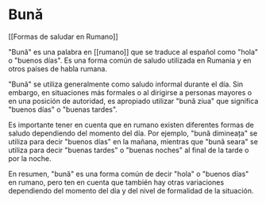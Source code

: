 # Bună

[[Formas de saludar en Rumano]]

"Bună" es una palabra en [[rumano]] que se traduce al español como "hola" o "buenos días". Es una forma común de saludo utilizada en Rumania y en otros países de habla rumana.

"Bună" se utiliza generalmente como saludo informal durante el día. Sin embargo, en situaciones más formales o al dirigirse a personas mayores o en una posición de autoridad, es apropiado utilizar "bună ziua" que significa "buenos días" o "buenas tardes".

Es importante tener en cuenta que en rumano existen diferentes formas de saludo dependiendo del momento del día. Por ejemplo, "bună dimineața" se utiliza para decir "buenos días" en la mañana, mientras que "bună seara" se utiliza para decir "buenas tardes" o "buenas noches" al final de la tarde o por la noche.

En resumen, "bună" es una forma común de decir "hola" o "buenos días" en rumano, pero ten en cuenta que también hay otras variaciones dependiendo del momento del día y del nivel de formalidad de la situación.